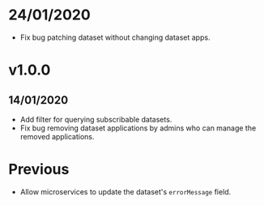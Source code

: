 # 24/01/2020

- Fix bug patching dataset without changing dataset apps.

# v1.0.0

## 14/01/2020

- Add filter for querying subscribable datasets.
- Fix bug removing dataset applications by admins who can manage the removed applications.

# Previous

- Allow microservices to update the dataset's `errorMessage` field.
